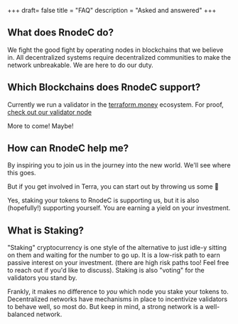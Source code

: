 +++
draft= false
title = "FAQ"
description = "Asked and answered"
+++

## What does RnodeC do?

We fight the good fight by operating nodes in blockchains that we believe in.  All decentralized systems require decentralized communities to make the network unbreakable.  We are here to do our duty.


## Which Blockchains does RnodeC support?

Currently we run a validator in the [terraform.money](https://terraform.money) ecosystem.  For proof, [check out our validator node](https://hubble.figment.io/terra/chains/columbus-4/validators/AFE642901FCA4501BC0E2641A43B54E8E9D948FC)

More to come!  Maybe!  

## How can RnodeC help me?

By inspiring you to join us in the journey into the new world.  We'll see where this goes.

But if you get involved in Terra, you can start out by throwing us some 🥩 

Yes, staking your tokens to RnodeC is supporting us, but it is also (hopefully!) supporting yourself.  You are earning a yield on your investment.  


## What is Staking?

"Staking" cryptocurrency is one style of the alternative to just idle-y sitting on them and waiting for the number to go up.  It is a low-risk path to earn passive interest on your investment.  (there are high risk paths too!  Feel free to reach out if you'd like to discuss).  Staking is also "voting" for the validators you stand by.  

Frankly, it makes no difference to *you* which node you stake your tokens to.  Decentralized networks have mechanisms in place to incentivize validators to behave well, so most do. But keep in mind, a strong network is a well-balanced network.  

